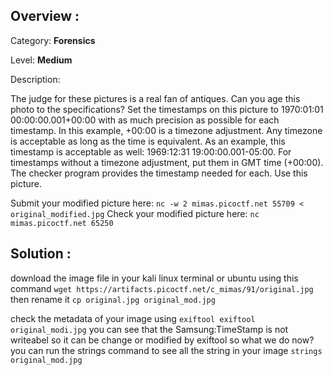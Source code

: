 ## Overview :

Category: **Forensics**

Level: **Medium**

Description:

The judge for these pictures is a real fan of antiques. Can you age this photo to the specifications?
Set the timestamps on this picture to 1970:01:01 00:00:00.001+00:00 with as much precision as possible for each timestamp. 
In this example, +00:00 is a timezone adjustment. Any timezone is acceptable as long as the time is equivalent. 
As an example, this timestamp is acceptable as well: 1969:12:31 19:00:00.001-05:00. 
For timestamps without a timezone adjustment, put them in GMT time (+00:00). The checker program provides the timestamp needed for each.
Use this picture.

Submit your modified picture here:
`nc -w 2 mimas.picoctf.net 55709 < original_modified.jpg`
Check your modified picture here:
`nc mimas.picoctf.net 65250`

## Solution :
download the image file in your kali linux terminal or ubuntu using this command `wget https://artifacts.picoctf.net/c_mimas/91/original.jpg`
then rename it `cp original.jpg original_mod.jpg`

check the metadata of your image using `exiftool exiftool original_modi.jpg`
you can see that the Samsung:TimeStamp is not writeabel so it can be change or modified by exiftool
so what we do now? 
you can run the strings command to see all the string in your image `strings original_mod.jpg`

